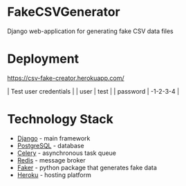 # FakeCSVGenerator
Django web-application for generating fake CSV data files

# Deployment
https://csv-fake-creator.herokuapp.com/

| Test user credentials |
| user | test |
| password | -1-2-3-4 |

# Technology Stack
- [Django](https://www.djangoproject.com/) - main framework
- [PostgreSQL](https://www.postgresql.org/) - database
- [Celery](https://docs.celeryq.dev/en/stable/) - asynchronous task queue
- [Redis](https://redis.io/) - message broker
- [Faker](https://faker.readthedocs.io/en/master/) - python package that generates fake data
- [Heroku](https://www.heroku.com/) - hosting platform
